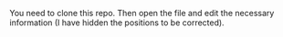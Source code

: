 You need to clone this repo.
Then open the file and edit the necessary information (I have hidden the positions to be corrected).
